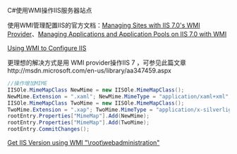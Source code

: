 C#使用WMI操作IIS服务器站点


使用WMI管理配置IIS的官方文档：[Managing Sites with IIS 7.0's WMI Provider](https://learn.microsoft.com/en-us/iis/manage/scripting/managing-sites-with-the-iis-wmi-provider)、[Managing Applications and Application Pools on IIS 7.0 with WMI](https://learn.microsoft.com/en-us/iis/manage/scripting/managing-applications-and-application-pools-on-iis-with-wmi)

[Using WMI to Configure IIS](https://learn.microsoft.com/en-us/previous-versions/iis/6.0-sdk/ms525309(v=vs.90))

更理想的解决方式是用 WMI provider操作IIS 7 ，可参见此篇文章http://msdn.microsoft.com/en-us/library/aa347459.aspx

```C#
//操作增加MIME
IISOle.MimeMapClass NewMime = new IISOle.MimeMapClass();
NewMime.Extension = ".xaml"; NewMime.MimeType = "application/xaml+xml";
IISOle.MimeMapClass TwoMime = new IISOle.MimeMapClass();
TwoMime.Extension = ".xap"; TwoMime.MimeType = "application/x-silverlight-app";
rootEntry.Properties["MimeMap"].Add(NewMime);
rootEntry.Properties["MimeMap"].Add(TwoMime);
rootEntry.CommitChanges();
```


[Get IIS Version using WMI "\\root\\webadministration"](https://social.msdn.microsoft.com/Forums/en-US/cff2848e-eff5-4160-b6fa-2013079eafb3/get-iis-version-using-wmi-quotrootwebadministrationquot?forum=iis56configurationscripting)